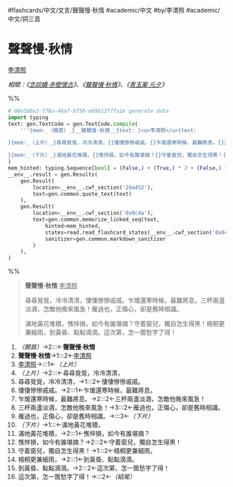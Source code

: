 #flashcards/中文/文言/聲聲慢·秋情 #academic/中文 #by/李清照 #academic/中文/詞三首

# 聲聲慢·秋情
<u>李清照</u>

_相關：《[念奴嬌·赤壁懷古](念奴嬌·赤壁懷古.md)》、《[聲聲慢·秋情](聲聲慢·秋情.md)》、《[青玉案·元夕](青玉案·元夕.md)》_

%%
```Python
# 08e5b0a3-f78a-46af-bf50-eb9b12f7fa1e generate data
import typing
text: gen.TextCode = gen.TextCode.compile(
	'''{mem:_（開首）_}__聲聲慢·秋情__{text: }<u>李清照</u>{text:

}{mem:_（上片）_}尋尋覓覓，冷冷清清，{}悽悽慘慘戚戚。{}乍煖還寒時候，最難將息。{}三杯兩盞淡酒，怎敵他晚來風急！{}雁過也，正傷心，卻是舊時相識。{text:

}{mem:_（下片）_}滿地黃花堆積，{}憔悴損，如今有誰堪摘？{}守着窗兒，獨自怎生得黑！{}梧桐更兼細雨，{}到黃昏、點點滴滴。{}這次第，怎一箇愁字了得！{mem:_（結尾）_}'''
)
mem_hinted: typing.Sequence[bool] = (False,) + (True,) * 2 + (False,) + (True,) * 5 + (False,) + (True,) * 6 + (False,)
__env__.result = gen.Results(
	gen.Result(
		location=__env__.cwf_section('2da452'),
		text=gen.common.quote_text(text)
	),
	gen.Result(
		location=__env__.cwf_section('0a9c4a'),
		text=gen.common.memorize_linked_seq(text,
			hinted=mem_hinted,
			states=read.read_flashcard_states(__env__.cwf_section('0a9c4a')),
			sanitizer=gen.common.markdown_sanitizer
		)
	),
)
```
%%

<!--08e5b0a3-f78a-46af-bf50-eb9b12f7fa1e generate section="2da452"--><!-- The following content is generated at 2022-10-18T00:13:52.668692+08:00. Any edits will be overridden! -->
> __聲聲慢·秋情__ <u>李清照</u>
>
> 尋尋覓覓，冷冷清清，悽悽慘慘戚戚。乍煖還寒時候，最難將息。三杯兩盞淡酒，怎敵他晚來風急！雁過也，正傷心，卻是舊時相識。
>
> 滿地黃花堆積，憔悴損，如今有誰堪摘？守着窗兒，獨自怎生得黑！梧桐更兼細雨，到黃昏、點點滴滴。這次第，怎一箇愁字了得！<!--/08e5b0a3-f78a-46af-bf50-eb9b12f7fa1e-->

<!--08e5b0a3-f78a-46af-bf50-eb9b12f7fa1e generate section="0a9c4a"--><!-- The following content is generated at 2022-10-18T00:13:52.677694+08:00. Any edits will be overridden! -->
1. _（開首）_→2:::←__聲聲慢·秋情__ <!--SR:!2022-09-21,137,292!2023-02-23,249,313-->
2. __聲聲慢·秋情__→1:::2←<u>李清照</u> <!--SR:!2023-02-28,189,252!2023-06-02,283,272-->
3. <u>李清照</u>→:::1←_（上片）_ <!--SR:!2023-02-11,266,330!2022-11-26,189,312-->
4. _（上片）_→2:::←尋尋覓覓，冷冷清清， <!--SR:!2023-06-21,302,270!2022-10-01,146,292-->
5. 尋尋覓覓，冷冷清清，→1:::2←悽悽慘慘戚戚。 <!--SR:!2022-12-06,170,254!2023-01-03,133,214-->
6. 悽悽慘慘戚戚。→2:::1←乍煖還寒時候，最難將息。 <!--SR:!2023-01-01,131,230!2022-12-13,112,235-->
7. 乍煖還寒時候，最難將息。→2:::2←三杯兩盞淡酒，怎敵他晚來風急！ <!--SR:!2022-12-04,168,255!2022-11-25,159,255-->
8. 三杯兩盞淡酒，怎敵他晚來風急！→3:::2←雁過也，正傷心，卻是舊時相識。 <!--SR:!2023-03-13,202,235!2023-01-02,132,215-->
9. 雁過也，正傷心，卻是舊時相識。→:::3←_（下片）_ <!--SR:!2022-10-05,149,292!2022-11-01,70,230-->
10. _（下片）_→1:::←滿地黃花堆積， <!--SR:!2022-12-12,175,254!2022-12-05,195,314-->
11. 滿地黃花堆積，→2:::1←憔悴損，如今有誰堪摘？ <!--SR:!2023-03-11,200,234!2022-12-17,116,235-->
12. 憔悴損，如今有誰堪摘？→2:::2←守着窗兒，獨自怎生得黑！ <!--SR:!2023-03-08,197,235!2022-12-17,181,255-->
13. 守着窗兒，獨自怎生得黑！→1:::2←梧桐更兼細雨， <!--SR:!2023-06-25,306,274!2022-12-12,111,210-->
14. 梧桐更兼細雨，→2:::1←到黃昏、點點滴滴。 <!--SR:!2022-11-26,160,252!2022-11-24,158,254-->
15. 到黃昏、點點滴滴。→2:::2←這次第，怎一箇愁字了得！ <!--SR:!2022-12-11,175,252!2022-12-19,183,255-->
16. 這次第，怎一箇愁字了得！→:::2←_（結尾）_ <!--SR:!2022-11-22,199,312!2022-12-18,182,252--><!--/08e5b0a3-f78a-46af-bf50-eb9b12f7fa1e-->
